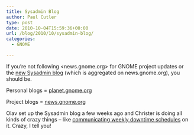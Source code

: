 ```yaml
---
title: Sysadmin Blog
author: Paul Cutler
type: post
date: 2010-10-04T15:59:36+00:00
url: /blog/2010/10/sysadmin-blog/
categories:
  - GNOME

---
```

If you&#8217;re not following <news.gnome.org> for GNOME project updates or the [new Sysadmin blog][1] (which is aggregated on news.gnome.org), you should be.

Personal blogs = [planet.gnome.org][2]
  
Project blogs = [news.gnome.org][3]

Olav set up the Sysadmin blog a few weeks ago and Christer is doing all kinds of crazy things &#8211; like [communicating weekly downtime schedules][4] on it. Crazy, I tell you!

 [1]: http://blogs.gnome.org/sysadmin/
 [2]: http://planet.gnome.org
 [3]: http://news.gnome.org
 [4]: http://blogs.gnome.org/sysadmin/2010/10/04/infrastructure-downtime-2010-10-06-1000am-est-1100am-est/